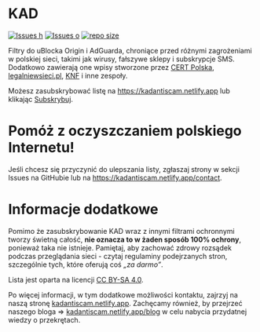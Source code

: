 # KAD

[![Issues h](https://isitmaintained.com/badge/resolution/FiltersHeroes/KAD.svg)](https://github.com/FiltersHeroes/KAD/issues)
[![Issues o](https://img.shields.io/github/issues/FiltersHeroes/KAD.svg?colorB=23b69a)](https://github.com/FiltersHeroes/KAD/issues)
[![repo size](https://img.shields.io/github/repo-size/FiltersHeroes/KAD?colorB=23b69a)](https://github.com/FiltersHeroes/KAD)

Filtry do uBlocka Origin i AdGuarda, chroniące przed różnymi zagrożeniami w polskiej sieci, takimi jak wirusy, fałszywe sklepy i subskrypcje SMS. Dodatkowo zawierają one wpisy stworzone przez [CERT Polska](https://cert.pl/lista-ostrzezen/), [legalniewsieci.pl](https://www.legalniewsieci.pl/aktualnosci/podejrzane-sklepy-internetowe), [KNF](https://www.knf.gov.pl/dla_konsumenta/ostrzezenia_publiczne) i inne zespoły.

Możesz zasubskrybować listę na https://kadantiscam.netlify.app lub klikając [Subskrybuj][KAD - Przekręty Subscribe].

[KAD - Przekręty Subscribe]: https://subscribe.adblockplus.org/?location=https://raw.githubusercontent.com/FiltersHeroes/KAD/master/KAD.txt&title=KAD%20-%20Przekręty
[KADfake Subscribe]: https://subscribe.adblockplus.org/?location=https://raw.githubusercontent.com/FiltersHeroes/KAD/master/KADfake.txt&title=KADfake%20-%20Kontrowersje

# Pomóż z oczyszczaniem polskiego Internetu!
Jeśli chcesz się przyczynić do ulepszania listy, zgłaszaj strony w sekcji Issues na GitHubie lub na https://kadantiscam.netlify.app/contact.

# Informacje dodatkowe
Pomimo że zasubskrybowanie KAD wraz z innymi filtrami ochronnymi tworzy świetną całość, **nie oznacza to w żaden sposób 100% ochrony**, ponieważ taka nie istnieje. Pamiętaj, aby zachować zdrowy rozsądek podczas przeglądania sieci - czytaj regulaminy podejrzanych stron, szczególnie tych, które oferują coś *„za darmo”*.

Lista jest oparta na licencji [CC BY-SA 4.0](https://creativecommons.org/licenses/by-sa/4.0/deed.pl).
<!--
Od niedawna dostępna jest również dodatkowa lista, która blokuje pseudonaukę, dezinformację, nieprawdziwe informacje i kontrowersyjne strony. Jednakże satyra i kwestie polityczne nie stanowią jej głównego celu. Możesz ją zasubskrybować na https://kadantiscam.netlify.app/#recommended lub klikając [Subskrybuj][KADfake Subscribe]. -->

Po więcej informacji, w tym dodatkowe możliwości kontaktu, zajrzyj na naszą stronę [kadantiscam.netlify.app](https://kadantiscam.netlify.app/). Zachęcamy również, by przejrzeć naszego bloga => [kadantiscam.netlify.app/blog](https://kadantiscam.netlify.app/blog/) w celu nabycia przydatnej wiedzy o przekrętach.
